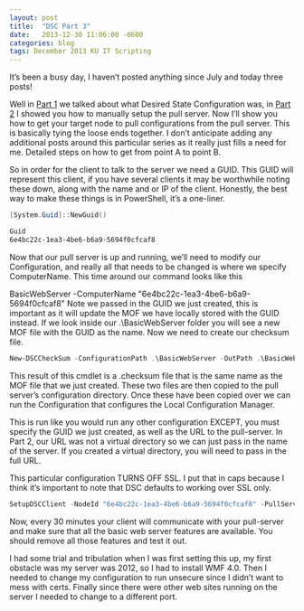 ```yaml
---
layout: post
title:  "DSC Part 3"
date:   2013-12-30 11:06:00 -0600
categories: blog
tags: December 2013 KU IT Scripting
---
```

It’s been a busy day, I haven’t posted anything since July and today three posts!

Well in [Part 1](2013-12-30-dsc-part1.md) we talked about what Desired State Configuration was, in [Part 2](2013-12-30-dsc-part2.md) I showed you how to manually setup the pull server. Now I’ll show you how to get your target node to pull configurations from the pull server. This is basically tying the loose ends together. I don’t anticipate adding any additional posts around this particular series as it really just fills a need for me. Detailed steps on how to get from point A to point B.

So in order for the client to talk to the server we need a GUID. This GUID will represent this client, if you have several clients it may be worthwhile noting these down, along with the name and or IP of the client. Honestly, the best way to make these things is in PowerShell, it’s a one-liner.

``` powershell
[System.Guid]::NewGuid()

Guid                                                                                                      ----
6e4bc22c-1ea3-4be6-b6a9-5694f0cfcaf8
```

Now that our pull server is up and running, we’ll need to modify our Configuration, and really all that needs to be changed is where we specify ComputerName. This time around our command looks like this

BasicWebServer -ComputerName "6e4bc22c-1ea3-4be6-b6a9-5694f0cfcaf8"
Note we passed in the GUID we just created, this is important as it will update the MOF we have locally stored with the GUID instead. If we look inside our .\BasicWebServer folder you will see a new MOF file with the GUID as the name. Now we need to create our checksum file.

``` powershell
New-DSCCheckSum -ConfigurationPath .\BasicWebServer -OutPath .\BasicWebServer
```

This result of this cmdlet is a .checksum file that is the same name as the MOF file that we just created. These two files are then copied to the pull server’s configuration directory. Once these have been copied over we can run the Configuration that configures the Local Configuration Manager.

This is run like you would run any other configuration EXCEPT, you must specify the GUID we just created, as well as the URL to the pull-server. In Part 2, our URL was not a virtual directory so we can just pass in the name of the server. If you created a virtual directory, you will need to pass in the full URL.

This particular configuration TURNS OFF SSL. I put that in caps because I think it’s important to note that DSC defaults to working over SSL only.

``` powershell
SetupDSCClient -NodeId "6e4bc22c-1ea3-4be6-b6a9-5694f0cfcaf8" -PullServer "webserver01"
```

Now, every 30 minutes your client will communicate with your pull-server and make sure that all the basic web server features are available. You should remove all those features and test it out.

I had some trial and tribulation when I was first setting this up, my first obstacle was my server was 2012, so I had to install WMF 4.0. Then I needed to change my configuration to run unsecure since I didn’t want to mess with certs. Finally since there were other web sites running on the server I needed to change to a different port.
